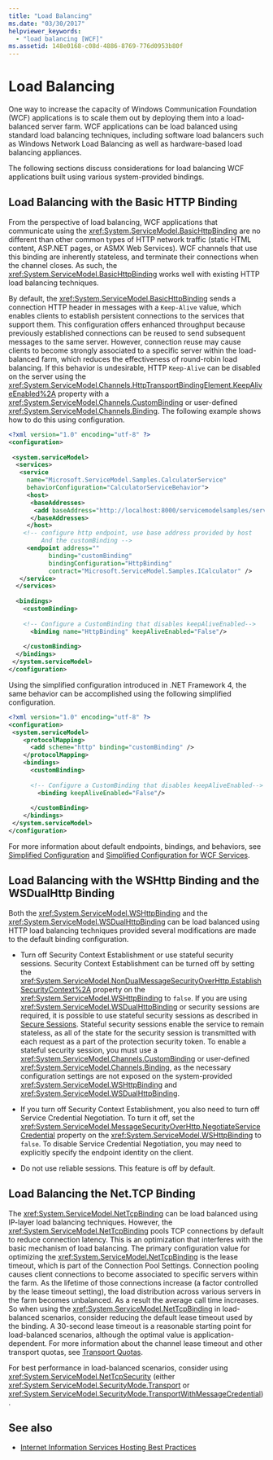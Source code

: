 ```yaml
---
title: "Load Balancing"
ms.date: "03/30/2017"
helpviewer_keywords: 
  - "load balancing [WCF]"
ms.assetid: 148e0168-c08d-4886-8769-776d0953b80f
---
```

# Load Balancing

One way to increase the capacity of Windows Communication Foundation (WCF) applications is to scale them out by deploying them into a load-balanced server farm. WCF applications can be load balanced using standard load balancing techniques, including software load balancers such as Windows Network Load Balancing as well as hardware-based load balancing appliances.  
  
 The following sections discuss considerations for load balancing WCF applications built using various system-provided bindings.  
  
## Load Balancing with the Basic HTTP Binding  

 From the perspective of load balancing, WCF applications that communicate using the <xref:System.ServiceModel.BasicHttpBinding> are no different than other common types of HTTP network traffic (static HTML content, ASP.NET pages, or ASMX Web Services). WCF channels that use this binding are inherently stateless, and terminate their connections when the channel closes. As such, the <xref:System.ServiceModel.BasicHttpBinding> works well with existing HTTP load balancing techniques.  
  
 By default, the <xref:System.ServiceModel.BasicHttpBinding> sends a connection HTTP header in messages with a `Keep-Alive` value, which enables clients to establish persistent connections to the services that support them. This configuration offers enhanced throughput because previously established connections can be reused to send subsequent messages to the same server. However, connection reuse may cause clients to become strongly associated to a specific server within the load-balanced farm, which reduces the effectiveness of round-robin load balancing. If this behavior is undesirable, HTTP `Keep-Alive` can be disabled on the server using the <xref:System.ServiceModel.Channels.HttpTransportBindingElement.KeepAliveEnabled%2A> property with a <xref:System.ServiceModel.Channels.CustomBinding> or user-defined <xref:System.ServiceModel.Channels.Binding>. The following example shows how to do this using configuration.  
  
```xml  
<?xml version="1.0" encoding="utf-8" ?>  
<configuration>  
  
 <system.serviceModel>  
  <services>  
   <service
     name="Microsoft.ServiceModel.Samples.CalculatorService"  
     behaviorConfiguration="CalculatorServiceBehavior">  
     <host>  
      <baseAddresses>  
       <add baseAddress="http://localhost:8000/servicemodelsamples/service"/>  
      </baseAddresses>  
     </host>  
    <!-- configure http endpoint, use base address provided by host  
         And the customBinding -->  
     <endpoint address=""  
           binding="customBinding"  
           bindingConfiguration="HttpBinding"
           contract="Microsoft.ServiceModel.Samples.ICalculator" />  
   </service>  
  </services>  
  
  <bindings>  
    <customBinding>  
  
    <!-- Configure a CustomBinding that disables keepAliveEnabled-->  
      <binding name="HttpBinding" keepAliveEnabled="False"/>  
  
    </customBinding>  
  </bindings>  
 </system.serviceModel>  
</configuration>  
```  
  
 Using the simplified configuration introduced in .NET Framework 4, the same behavior can be accomplished using the following simplified configuration.  
  
```xml  
<?xml version="1.0" encoding="utf-8" ?>  
<configuration>  
 <system.serviceModel>  
    <protocolMapping>  
      <add scheme="http" binding="customBinding" />  
    </protocolMapping>  
    <bindings>  
      <customBinding>  
  
      <!-- Configure a CustomBinding that disables keepAliveEnabled-->  
        <binding keepAliveEnabled="False"/>  
  
      </customBinding>  
    </bindings>  
 </system.serviceModel>  
</configuration>  
```  
  
 For more information about default endpoints, bindings, and behaviors, see [Simplified Configuration](simplified-configuration.md) and [Simplified Configuration for WCF Services](./samples/simplified-configuration-for-wcf-services.md).  
  
## Load Balancing with the WSHttp Binding and the WSDualHttp Binding  

 Both the <xref:System.ServiceModel.WSHttpBinding> and the <xref:System.ServiceModel.WSDualHttpBinding> can be load balanced using HTTP load balancing techniques provided several modifications are made to the default binding configuration.  
  
- Turn off Security Context Establishment or use stateful security sessions. Security Context Establishment can be turned off by setting the <xref:System.ServiceModel.NonDualMessageSecurityOverHttp.EstablishSecurityContext%2A> property on the <xref:System.ServiceModel.WSHttpBinding> to `false`. If you are using <xref:System.ServiceModel.WSDualHttpBinding> or security sessions are required, it is possible to use stateful security sessions as described in [Secure Sessions](./feature-details/secure-sessions.md). Stateful security sessions enable the service to remain stateless, as all of the state for the security session is transmitted with each request as a part of the protection security token. To enable a stateful security session, you must use a <xref:System.ServiceModel.Channels.CustomBinding> or user-defined <xref:System.ServiceModel.Channels.Binding>, as the necessary configuration settings are not exposed on the system-provided <xref:System.ServiceModel.WSHttpBinding> and <xref:System.ServiceModel.WSDualHttpBinding>.

- If you turn off Security Context Establishment, you also need to turn off Service Credential Negotiation. To turn it off, set the <xref:System.ServiceModel.MessageSecurityOverHttp.NegotiateServiceCredential> property on the <xref:System.ServiceModel.WSHttpBinding> to `false`. To disable Service Credential Negotiation, you may need to explicitly specify the endpoint identity on the client.
  
- Do not use reliable sessions. This feature is off by default.  
  
## Load Balancing the Net.TCP Binding  

 The <xref:System.ServiceModel.NetTcpBinding> can be load balanced using IP-layer load balancing techniques. However, the <xref:System.ServiceModel.NetTcpBinding> pools TCP connections by default to reduce connection latency. This is an optimization that interferes with the basic mechanism of load balancing. The primary configuration value for optimizing the <xref:System.ServiceModel.NetTcpBinding> is the lease timeout, which is part of the Connection Pool Settings. Connection pooling causes client connections to become associated to specific servers within the farm. As the lifetime of those connections increase (a factor controlled by the lease timeout setting), the load distribution across various servers in the farm becomes unbalanced. As a result the average call time increases. So when using the <xref:System.ServiceModel.NetTcpBinding> in load-balanced scenarios, consider reducing the default lease timeout used by the binding. A 30-second lease timeout is a reasonable starting point for load-balanced scenarios, although the optimal value is application-dependent. For more information about the channel lease timeout and other transport quotas, see [Transport Quotas](./feature-details/transport-quotas.md).  
  
 For best performance in load-balanced scenarios, consider using <xref:System.ServiceModel.NetTcpSecurity> (either <xref:System.ServiceModel.SecurityMode.Transport> or <xref:System.ServiceModel.SecurityMode.TransportWithMessageCredential>).  
  
## See also

- [Internet Information Services Hosting Best Practices](./feature-details/internet-information-services-hosting-best-practices.md)
